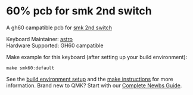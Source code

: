 # 60% pcb for smk 2nd switch

A gh60 campatible pcb for [smk 2nd switch](https://deskthority.net/wiki/SMK_second_generation)

Keyboard Maintainer: [astro](https://github.com/yulei)  
Hardware Supported: GH60 campatible 

Make example for this keyboard (after setting up your build environment):

    make smk60:default

See the [build environment setup](https://docs.qmk.fm/#/getting_started_build_tools) and the [make instructions](https://docs.qmk.fm/#/getting_started_make_guide) for more information. Brand new to QMK? Start with our [Complete Newbs Guide](https://docs.qmk.fm/#/newbs).
